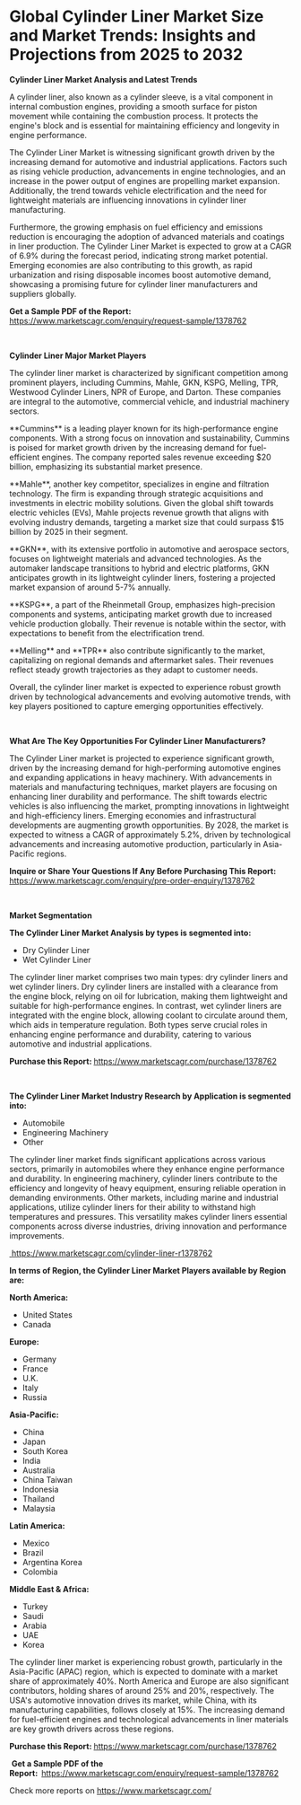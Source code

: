 <p><h1>Global Cylinder Liner Market Size and Market Trends: Insights and Projections from 2025 to 2032</h1></p><p><strong>Cylinder Liner Market Analysis and Latest Trends</strong></p>
<p><p>A cylinder liner, also known as a cylinder sleeve, is a vital component in internal combustion engines, providing a smooth surface for piston movement while containing the combustion process. It protects the engine's block and is essential for maintaining efficiency and longevity in engine performance. </p><p>The Cylinder Liner Market is witnessing significant growth driven by the increasing demand for automotive and industrial applications. Factors such as rising vehicle production, advancements in engine technologies, and an increase in the power output of engines are propelling market expansion. Additionally, the trend towards vehicle electrification and the need for lightweight materials are influencing innovations in cylinder liner manufacturing.</p><p>Furthermore, the growing emphasis on fuel efficiency and emissions reduction is encouraging the adoption of advanced materials and coatings in liner production. The Cylinder Liner Market is expected to grow at a CAGR of 6.9% during the forecast period, indicating strong market potential. Emerging economies are also contributing to this growth, as rapid urbanization and rising disposable incomes boost automotive demand, showcasing a promising future for cylinder liner manufacturers and suppliers globally.</p></p>
<p><strong>Get a Sample PDF of the Report:&nbsp;</strong> <a href="https://www.marketscagr.com/enquiry/request-sample/1378762?utm_campaign=1999&utm_medium=2&utm_source=Github&utm_content=ia&utm_term=21022025&utm_id=cylinder-liner">https://www.marketscagr.com/enquiry/request-sample/1378762</a></p>
<p>&nbsp;</p>
<p><strong>Cylinder Liner Major Market Players</strong></p>
<p><p>The cylinder liner market is characterized by significant competition among prominent players, including Cummins, Mahle, GKN, KSPG, Melling, TPR, Westwood Cylinder Liners, NPR of Europe, and Darton. These companies are integral to the automotive, commercial vehicle, and industrial machinery sectors.</p><p>**Cummins** is a leading player known for its high-performance engine components. With a strong focus on innovation and sustainability, Cummins is poised for market growth driven by the increasing demand for fuel-efficient engines. The company reported sales revenue exceeding $20 billion, emphasizing its substantial market presence.</p><p>**Mahle**, another key competitor, specializes in engine and filtration technology. The firm is expanding through strategic acquisitions and investments in electric mobility solutions. Given the global shift towards electric vehicles (EVs), Mahle projects revenue growth that aligns with evolving industry demands, targeting a market size that could surpass $15 billion by 2025 in their segment.</p><p>**GKN**, with its extensive portfolio in automotive and aerospace sectors, focuses on lightweight materials and advanced technologies. As the automaker landscape transitions to hybrid and electric platforms, GKN anticipates growth in its lightweight cylinder liners, fostering a projected market expansion of around 5-7% annually.</p><p>**KSPG**, a part of the Rheinmetall Group, emphasizes high-precision components and systems, anticipating market growth due to increased vehicle production globally. Their revenue is notable within the sector, with expectations to benefit from the electrification trend.</p><p>**Melling** and **TPR** also contribute significantly to the market, capitalizing on regional demands and aftermarket sales. Their revenues reflect steady growth trajectories as they adapt to customer needs.</p><p>Overall, the cylinder liner market is expected to experience robust growth driven by technological advancements and evolving automotive trends, with key players positioned to capture emerging opportunities effectively.</p></p>
<p>&nbsp;</p>
<p><strong>What Are The Key Opportunities For Cylinder Liner Manufacturers?</strong></p>
<p><p>The Cylinder Liner market is projected to experience significant growth, driven by the increasing demand for high-performing automotive engines and expanding applications in heavy machinery. With advancements in materials and manufacturing techniques, market players are focusing on enhancing liner durability and performance. The shift towards electric vehicles is also influencing the market, prompting innovations in lightweight and high-efficiency liners. Emerging economies and infrastructural developments are augmenting growth opportunities. By 2028, the market is expected to witness a CAGR of approximately 5.2%, driven by technological advancements and increasing automotive production, particularly in Asia-Pacific regions.</p></p>
<p><strong>Inquire or Share Your Questions If Any Before Purchasing This Report:</strong> <a href="https://www.marketscagr.com/enquiry/pre-order-enquiry/1378762?utm_campaign=1999&utm_medium=2&utm_source=Github&utm_content=ia&utm_term=21022025&utm_id=cylinder-liner">https://www.marketscagr.com/enquiry/pre-order-enquiry/1378762</a></p>
<p>&nbsp;</p>
<p><strong>Market Segmentation</strong></p>
<p><strong>The Cylinder Liner Market Analysis by types is segmented into:</strong></p>
<p><ul><li>Dry Cylinder Liner</li><li>Wet Cylinder Liner</li></ul></p>
<p><p>The cylinder liner market comprises two main types: dry cylinder liners and wet cylinder liners. Dry cylinder liners are installed with a clearance from the engine block, relying on oil for lubrication, making them lightweight and suitable for high-performance engines. In contrast, wet cylinder liners are integrated with the engine block, allowing coolant to circulate around them, which aids in temperature regulation. Both types serve crucial roles in enhancing engine performance and durability, catering to various automotive and industrial applications.</p></p>
<p><strong>Purchase this Report:&nbsp;</strong><a href="https://www.marketscagr.com/purchase/1378762?utm_campaign=1999&utm_medium=2&utm_source=Github&utm_content=ia&utm_term=21022025&utm_id=cylinder-liner">https://www.marketscagr.com/purchase/1378762</a></p>
<p>&nbsp;</p>
<p><strong>The Cylinder Liner Market Industry Research by Application is segmented into:</strong></p>
<p><ul><li>Automobile</li><li>Engineering Machinery</li><li>Other</li></ul></p>
<p><p>The cylinder liner market finds significant applications across various sectors, primarily in automobiles where they enhance engine performance and durability. In engineering machinery, cylinder liners contribute to the efficiency and longevity of heavy equipment, ensuring reliable operation in demanding environments. Other markets, including marine and industrial applications, utilize cylinder liners for their ability to withstand high temperatures and pressures. This versatility makes cylinder liners essential components across diverse industries, driving innovation and performance improvements.</p></p>
<p><a href="https://www.marketscagr.com/cylinder-liner-r1378762?utm_campaign=1999&utm_medium=2&utm_source=Github&utm_content=ia&utm_term=21022025&utm_id=cylinder-liner">&nbsp;https://www.marketscagr.com/cylinder-liner-r1378762</a></p>
<p><strong>In terms of Region, the Cylinder Liner Market Players available by Region are:</strong></p>
<p>
    <p> <strong> North America: </strong>
        <ul>
            <li>United States</li>
            <li>Canada</li>
        </ul>
        </p> 
    <p> <strong> Europe: </strong>
        <ul>
            <li>Germany</li>
            <li>France</li>
            <li>U.K.</li>
            <li>Italy</li>
            <li>Russia</li>
        </ul>
        </p> 
    <p> <strong> Asia-Pacific: </strong>
        <ul>
            <li>China</li>
            <li>Japan</li>
            <li>South Korea</li>
            <li>India</li>
            <li>Australia</li>
            <li>China Taiwan</li>
            <li>Indonesia</li>
            <li>Thailand</li>
            <li>Malaysia</li>
        </ul>
        </p> 
    <p> <strong> Latin America: </strong>
        <ul>
            <li>Mexico</li>
            <li>Brazil</li>
            <li>Argentina Korea</li>
            <li>Colombia</li>
        </ul>
        </p> 
    <p> <strong> Middle East & Africa: </strong>
        <ul>
            <li>Turkey</li>
            <li>Saudi</li>
            <li>Arabia</li>
            <li>UAE</li>
            <li>Korea</li>
        </ul>
    </p>
    </p>
<p><p>The cylinder liner market is experiencing robust growth, particularly in the Asia-Pacific (APAC) region, which is expected to dominate with a market share of approximately 40%. North America and Europe are also significant contributors, holding shares of around 25% and 20%, respectively. The USA's automotive innovation drives its market, while China, with its manufacturing capabilities, follows closely at 15%. The increasing demand for fuel-efficient engines and technological advancements in liner materials are key growth drivers across these regions.</p></p>
<p><strong>Purchase this Report: </strong><a href="https://www.marketscagr.com/purchase/1378762?utm_campaign=1999&utm_medium=2&utm_source=Github&utm_content=ia&utm_term=21022025&utm_id=cylinder-liner">https://www.marketscagr.com/purchase/1378762</a></p>
<p>&nbsp;<strong>Get a Sample PDF of the Report:&nbsp;&nbsp;</strong><a href="https://www.marketscagr.com/enquiry/request-sample/1378762?utm_campaign=1999&utm_medium=2&utm_source=Github&utm_content=ia&utm_term=21022025&utm_id=cylinder-liner">https://www.marketscagr.com/enquiry/request-sample/1378762</a></p>
<p><strong></strong></p>
<p>Check more reports on <a href="https://www.marketscagr.com/?utm_campaign=1999&utm_medium=2&utm_source=Github&utm_content=ia&utm_term=21022025&utm_id=cylinder-liner">https://www.marketscagr.com/</a></p>